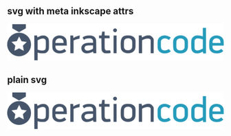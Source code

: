 ## svg with meta inkscape attrs

![opcode-logo-ink-meta](https://github.com/ipatch/homebrew-us-05/blob/dev/inkscape/my-vector-gfx/operation-code-logo-inkscape-meta.svg)

## plain svg

![opcode-logo-ink-plain](https://github.com/ipatch/homebrew-us-05/blob/dev/inkscape/my-vector-gfx/operation-code-logo-plain.svg)
